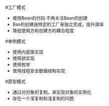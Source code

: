 #工厂模式
* 使用Bean的代码 不再关注Bean的创建
* Ban的创建由特定的工厂来独立完成，提升效率
* 降低使用方和创建方的耦合程度

#单例模式
* 使用内部类实现
* 使用锁实现
* 使用枚举
* 使用线程安全数据结构实现

#原型模式
* 通过对对象的复制，来实现对象的实例化
* 存在一个深复制和浅复制的问题
